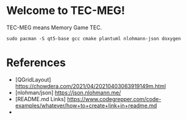 # Welcome to TEC-MEG!

TEC-MEG means Memory Game TEC.

```
sudo pacman -S qt5-base gcc cmake plantuml nlohmann-json doxygen
```

# References 

- [QGridLayout] https://chowdera.com/2021/04/20210403063919149m.html 
- [nlohman/json] https://json.nlohmann.me/
- [README.md Links] https://www.codegrepper.com/code-examples/whatever/how+to+create+link+in+readme.md
- 